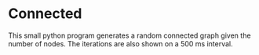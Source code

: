 # Connected
This small python program generates a random connected graph given the number of nodes.
The iterations are also shown on a 500 ms interval.

